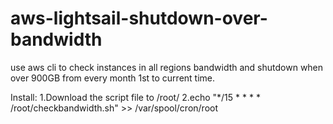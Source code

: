 # aws-lightsail-shutdown-over-bandwidth
use aws cli to check instances in all regions bandwidth and shutdown when over 900GB from every month 1st to current time.

Install:
1.Download the script file to /root/
2.echo "*/15 * * * * /root/checkbandwidth.sh" >> /var/spool/cron/root

